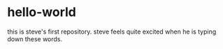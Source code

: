 # hello-world
this is steve's first repository.
steve feels quite excited when he is typing down these words.

